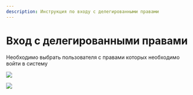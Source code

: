 ```yaml
---
description: Инструкция по входу с делегированными правами
---
```


# Вход с делегированными правами

Необходимо выбрать пользователя с правами которых необходимо войти в систему

![](<../../../.gitbook/assets/image (695).png>)

![](<../../../.gitbook/assets/image (32).png>)
